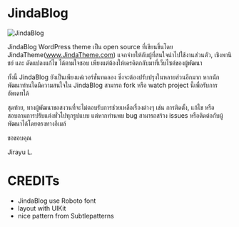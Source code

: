 JindaBlog
=========

![JindaBlog](http://img.ihere.org/uploads/fc778181c8.png)

JindaBlog WordPress theme เป็น open source ที่เขียนขึ้นโดย JindaTheme(www.JindaTheme.com) แจกจ่ายให้กับผู้ที่สนใจนำไปใช้งานส่วนตัว, เชิงพานิชย์ และ ดัดแปลงแก้ไข ได้ตามใจชอบ เพียงแต่ต้องให้เครดิตกลับมาที่เว็บไซต์ของผู้พัฒนา 

ทั้งนี้ JindaBlog ยังเป็นเพียงแค่เวอร์ชั่นทดลอง ซึ่งจะต้องปรับปรุงในหลายส่วนอีกมาก หากนักพัฒนาท่านใดมีความสนใจใน JindaBlog สามารถ fork หรือ watch project นี้เพื่อรับการอัพเดทได้

สุดท้าย, ทางผู้พัฒนาขอสงวนที่จะไม่ตอบรับการช่วยเหลือเรื่องต่างๆ เช่น การติดตั้ง, แก้ไข หรือสอบถามการปรับแต่งทั่วไปทุกรูปแบบ แต่หากท่านพบ bug สามารถสร้าง issues หรือติดต่อกับผู้พัฒนาได้โดยตรงทางอีเมล์

ขอขอบคุณ

Jirayu L.

CREDITs
=========
- JindaBlog use Roboto font
- layout with UIKit
- nice pattern from Subtlepatterns